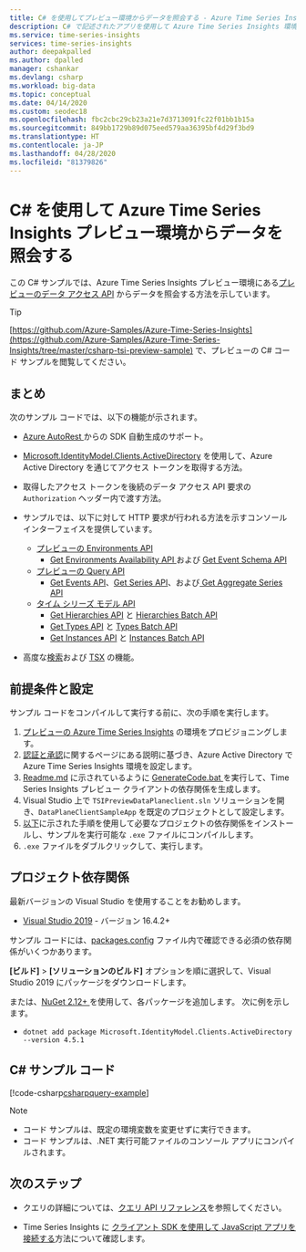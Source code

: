 ```yaml
---
title: C# を使用してプレビュー環境からデータを照会する - Azure Time Series Insights | Microsoft Docs
description: C# で記述されたアプリを使用して Azure Time Series Insights 環境からデータを照会する方法を学びます。
ms.service: time-series-insights
services: time-series-insights
author: deepakpalled
ms.author: dpalled
manager: cshankar
ms.devlang: csharp
ms.workload: big-data
ms.topic: conceptual
ms.date: 04/14/2020
ms.custom: seodec18
ms.openlocfilehash: fbc2cbc29cb23a21e7d3713091fc22f01bb1b15a
ms.sourcegitcommit: 849bb1729b89d075eed579aa36395bf4d29f3bd9
ms.translationtype: HT
ms.contentlocale: ja-JP
ms.lasthandoff: 04/28/2020
ms.locfileid: "81379826"
---
```

# <a name="query-data-from-the-azure-time-series-insights-preview-environment-using-c"></a>C# を使用して Azure Time Series Insights プレビュー環境からデータを照会する

この C# サンプルでは、Azure Time Series Insights プレビュー環境にある[プレビューのデータ アクセス API](https://docs.microsoft.com/rest/api/time-series-insights/preview) からデータを照会する方法を示しています。

> [!TIP]
> [https://github.com/Azure-Samples/Azure-Time-Series-Insights](https://github.com/Azure-Samples/Azure-Time-Series-Insights/tree/master/csharp-tsi-preview-sample) で、プレビューの C# コード サンプルを閲覧してください。

## <a name="summary"></a>まとめ

次のサンプル コードでは、以下の機能が示されます。

* [Azure AutoRest ](https://github.com/Azure/AutoRest)からの SDK 自動生成のサポート。
* [Microsoft.IdentityModel.Clients.ActiveDirectory](https://www.nuget.org/packages/Microsoft.IdentityModel.Clients.ActiveDirectory/) を使用して、Azure Active Directory を通じてアクセス トークンを取得する方法。
* 取得したアクセス トークンを後続のデータ アクセス API 要求の `Authorization` ヘッダー内で渡す方法。 
* サンプルでは、以下に対して HTTP 要求が行われる方法を示すコンソール インターフェイスを提供しています。

    * [プレビューの Environments API](https://docs.microsoft.com/rest/api/time-series-insights/preview#preview-environments-apis)
        * [Get Environments Availability API ](https://docs.microsoft.com/rest/api/time-series-insights/dataaccess(preview)/query/getavailability)および [Get Event Schema API](https://docs.microsoft.com/rest/api/time-series-insights/dataaccess(preview)/query/geteventschema)
    * [プレビューの Query API](https://docs.microsoft.com/rest/api/time-series-insights/preview#query-apis)
        * [Get Events API](https://docs.microsoft.com/rest/api/time-series-insights/dataaccess(preview)/query/execute#getevents)、[Get Series API](https://docs.microsoft.com/rest/api/time-series-insights/dataaccess(preview)/query/execute#getseries)、および[ Get Aggregate Series API](https://docs.microsoft.com/rest/api/time-series-insights/dataaccess(preview)/query/execute#aggregateseries)
    * [タイム シリーズ モデル API](https://docs.microsoft.com/rest/api/time-series-insights/dataaccess(preview)/query/execute#aggregateseries)
        * [Get Hierarchies API](https://docs.microsoft.com/rest/api/time-series-insights/dataaccess(preview)/timeserieshierarchies/get) と [Hierarchies Batch API](https://docs.microsoft.com/rest/api/time-series-insights/dataaccess(preview)/timeserieshierarchies/executebatch)
        * [Get Types API](https://docs.microsoft.com/rest/api/time-series-insights/dataaccess(preview)/timeseriestypes/get) と [Types Batch API](https://docs.microsoft.com/rest/api/time-series-insights/dataaccess(preview)/timeseriestypes/executebatch)
        * [Get Instances API](https://docs.microsoft.com/rest/api/time-series-insights/dataaccess(preview)/timeseriesinstances/get) と [Instances Batch API](https://docs.microsoft.com/rest/api/time-series-insights/dataaccess(preview)/timeseriesinstances/executebatch)
* 高度な[検索](https://docs.microsoft.com/rest/api/time-series-insights/preview#search-features)および [TSX](https://docs.microsoft.com/rest/api/time-series-insights/preview#time-series-expression-and-syntax) の機能。

## <a name="prerequisites-and-setup"></a>前提条件と設定

サンプル コードをコンパイルして実行する前に、次の手順を実行します。

1. [プレビューの Azure Time Series Insights](https://docs.microsoft.com/azure/time-series-insights/time-series-insights-update-how-to-manage#create-the-environment) の環境をプロビジョニングします。
1. [認証と承認](time-series-insights-authentication-and-authorization.md)に関するページにある説明に基づき、Azure Active Directory で Azure Time Series Insights 環境を設定します。 
1. [Readme.md](https://github.com/Azure-Samples/Azure-Time-Series-Insights/blob/master/csharp-tsi-preview-sample/DataPlaneClient/Readme.md) に示されているように [GenerateCode.bat ](https://github.com/Azure-Samples/Azure-Time-Series-Insights/blob/master/csharp-tsi-preview-sample/DataPlaneClient/GenerateCode.bat)を実行して、Time Series Insights プレビュー クライアントの依存関係を生成します。
1. Visual Studio 上で `TSIPreviewDataPlaneclient.sln` ソリューションを開き、`DataPlaneClientSampleApp` を既定のプロジェクトとして設定します。
1. [以下](#project-dependencies)に示された手順を使用して必要なプロジェクトの依存関係をインストールし、サンプルを実行可能な `.exe` ファイルにコンパイルします。
1. `.exe` ファイルをダブルクリックして、実行します。

## <a name="project-dependencies"></a>プロジェクト依存関係

最新バージョンの Visual Studio を使用することをお勧めします。

* [Visual Studio 2019](https://visualstudio.microsoft.com/vs/) - バージョン 16.4.2+

サンプル コードには、[packages.config](https://github.com/Azure-Samples/Azure-Time-Series-Insights/blob/master/csharp-tsi-preview-sample/DataPlaneClientSampleApp/packages.config) ファイル内で確認できる必須の依存関係がいくつかあります。

**[ビルド]**  >  **[ソリューションのビルド]** オプションを順に選択して、Visual Studio 2019 にパッケージをダウンロードします。 

または、[NuGet 2.12+ ](https://www.nuget.org/)を使用して、各パッケージを追加します。 次に例を示します。

* `dotnet add package Microsoft.IdentityModel.Clients.ActiveDirectory --version 4.5.1`

## <a name="c-sample-code"></a>C# サンプル コード

[!code-csharp[csharpquery-example](~/samples-tsi/csharp-tsi-preview-sample/DataPlaneClientSampleApp/Program.cs)]

> [!NOTE]
> * コード サンプルは、既定の環境変数を変更せずに実行できます。
> * コード サンプルは、.NET 実行可能ファイルのコンソール アプリにコンパイルされます。

## <a name="next-steps"></a>次のステップ

- クエリの詳細については、[クエリ API リファレンス](https://docs.microsoft.com/rest/api/time-series-insights/preview-query)を参照してください。

- Time Series Insights に [クライアント SDK を使用して JavaScript アプリを接続する](https://github.com/microsoft/tsiclient)方法について確認します。
